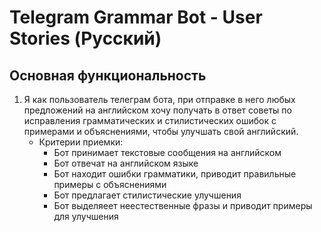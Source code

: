 # Telegram Grammar Bot - User Stories (Русский)

## Основная функциональность
1. Я как пользователь телеграм бота, при отправке в него любых предложений на английском хочу получать в ответ советы по исправления грамматических и стилистических ошибок с примерами и объяснениями, чтобы улучшать свой английский.
   - Критерии приемки:
     - Бот принимает текстовые сообщения на английском
     - Бот отвечат на английском языке
     - Бот находит ошибки грамматики, приводит правильные примеры с объяснениями
     - Бот предлагает стилистические улучшения
     - Бот выделяеет неестественные фразы и приводит примеры для улучшения
